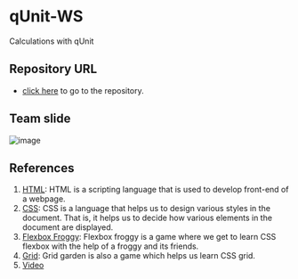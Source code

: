 # qUnit-WS
Calculations with qUnit


## Repository URL
- [click here](https://github.com/GallaPriyanka/CSS-Workshop "link to the workshop repository")  to go to the repository.

## Team slide

![image](teamslide.jpg "team slide")

## References

1. [HTML](https://www.w3schools.com/html/ "Link to HTML tutorial"): HTML is a scripting language that is used to develop front-end of a webpage.
1. [CSS](https://www.w3schools.com/css/ "Link to CSS tutorial"): CSS is a language that helps us to design various styles in the document. That is, it helps us to decide how various elements in the document are displayed.
1. [Flexbox Froggy](https://flexboxfroggy.com/ "Link to flexbox froggy"): Flexbox froggy is a game where we get to learn CSS flexbox with the help of a froggy and its friends.
1. [Grid](https://cssgridgarden.com/ "Link to grid garden"): Grid garden is also a game which helps us learn CSS grid. 
1. [Video](https://youtu.be/jV8B24rSN5o "Link to grid layout tutorial video")

